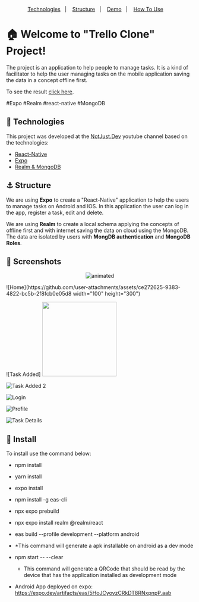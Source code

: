 <p align="center">  
  <a href="#rocket-technologies">Technologies</a>&nbsp;&nbsp;&nbsp;|&nbsp;&nbsp;&nbsp;  
  <a href="#anchor-structure">Structure</a>&nbsp;&nbsp;&nbsp;|&nbsp;&nbsp;&nbsp;  
  <a href="#movie_camera-screenshots">Demo</a>&nbsp;&nbsp;&nbsp;|&nbsp;&nbsp;&nbsp;
  <a href="#information_source-how-to-use">How To Use</a>&nbsp;&nbsp;&nbsp;&nbsp;&nbsp;&nbsp;
</p>

# :house: Welcome to "Trello Clone" Project!

The project is an application to help people to manage tasks. It is a kind of facilitator to help the user managing tasks on the mobile application saving the data in a concept offline first.

To see the result [click here](https://google.com/).

#Expo #Realm #react-native #MongoDB

## :rocket: Technologies

This project was developed at the [NotJust.Dev](https://www.youtube.com/watch?v=WiXs0JbA3_k) youtube channel based on the technologies:

- [React-Native](https://reactnative.dev/)
- [Expo](https://expo.dev/)
- [Realm & MongoDB](https://www.mongodb.com/developer/)

## :anchor: Structure

We are using **Expo** to create a "React-Native" application to help the users to manage tasks on Android and IOS. In this application the user can log in the app, register a task, edit and delete.

We are using **Realm** to create a local schema applying the concepts of offline first and with internet saving the data on cloud using the MongoDB. The data are isolated by users with **MongDB authentication** and **MongoDB Roles**.

## :movie_camera: Screenshots
  
<p align="center">
  <img src="demo-resize.gif" alt="animated" />
</p>
![Home](https://github.com/user-attachments/assets/ce272625-9383-4822-bc5b-2f8fcb0e05d8 width="100" height="300")

![Task Added] <img src="https://github.com/user-attachments/assets/2ba7deae-48d4-4edc-a945-e4f8a50d4e16" width="200">

![Task Added 2](https://github.com/user-attachments/assets/3a913db6-6bda-4140-8f68-d4613bd78f92)

![Login](https://github.com/user-attachments/assets/fc9ebc98-842a-41f6-9c38-a9ac2929d566)

![Profile](https://github.com/user-attachments/assets/7bc9641d-8a1c-4f76-915a-624f7428e377)

![Task Details](https://github.com/user-attachments/assets/8600a20c-5fd6-4396-af8e-6c7a567d24b9)





## :electric_plug: Install

To install use the command below:

- npm install
- yarn install
- expo install
- npm install -g eas-cli
- npx expo prebuild
- npx expo install realm @realm/react
- eas build --profile development --platform android
- *This command will generate a apk installable on android as a dev mode

- npm start -- --clear
  * This command will generate a QRCode that should be read by the device that has the application installed as development mode

- Android App deployed on expo: https://expo.dev/artifacts/eas/5HoJCyovzCRkDT8RNxpnpP.aab
